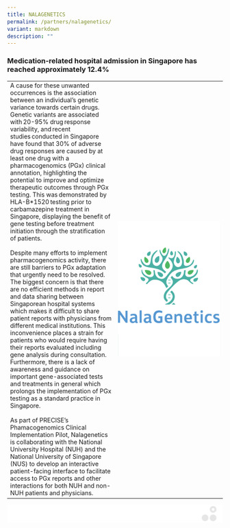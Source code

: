 ```yaml
---
title: NALAGENETICS
permalink: /partners/nalagenetics/
variant: markdown
description: ""
---
```

### Medication-related hospital admission in Singapore has reached approximately 12.4%

<table>
	<tbody>
		<tr>
			<td style="width:50%">
A cause for these unwanted occurrences is the association between an individual’s genetic variance towards certain drugs. Genetic variants are associated with 20-95% drug response variability, and recent studies conducted in Singapore have found that 30% of adverse drug responses are caused by at least one drug with a pharmacogenomics (PGx) clinical annotation, highlighting the potential to improve and optimize therapeutic outcomes through PGx testing. This was demonstrated by HLA-B*1520 testing prior to carbamazepine treatment in Singapore, displaying the benefit of gene testing before treatment initiation through the stratification of patients. 
<br><br>
Despite many efforts to implement pharmacogenomics activity, there are still barriers to PGx adaptation that urgently need to be resolved. The biggest concern is that there are no efficient methods in report and data sharing between Singaporean hospital systems which makes it difficult to share patient reports with physicians from different medical institutions. This inconvenience places a strain for patients who would require having their reports evaluated including gene analysis during consultation. Furthermore, there is a lack of awareness and guidance on important gene-associated tests and treatments in general which prolongs the implementation of PGx testing as a standard practice in Singapore.
<br><br>
As part of PRECISE’s Phamacogenomics Clinical Implementation Pilot, Nalagenetics is collaborating with the National University Hospital (NUH) and the National University of Singapore (NUS) to develop an interactive patient-facing interface to facilitate access to PGx reports and other interactions for both NUH and non-NUH patients and physicians.
							</td>
			<td style="width:50%">
				<img src="/images/Collaborate/Partners/logo_nalagenetics_vertical.png">
			</td>
			</tr></tbody></table>
			
			
![](/images/Banners/banners_page%20footer%203%20-%20grey.png)